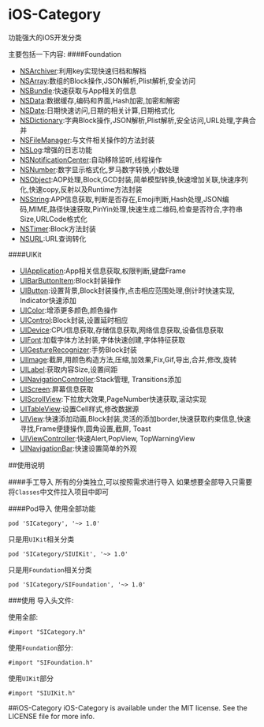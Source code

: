 # iOS-Category
功能强大的iOS开发分类

主要包括一下内容:
####Foundation
* [NSArchiver](Classes/Foundation/NSArchiver):利用key实现快速归档和解档
* [NSArray](Classes/Foundation/NSArray):数组的Block操作,JSON解析,Plist解析,安全访问
* [NSBundle](Classes/Foundation/NSBundle):快速获取与App相关的信息
* [NSData](Classes/Foundation/NSData):数据缓存,编码和界面,Hash加密,加密和解密
* [NSDate](Classes/Foundation/NSDate):日期快速访问,日期的相关计算,日期格式化
* [NSDictionary](Classes/Foundation/NSDictionary):字典Block操作,JSON解析,Plist解析,安全访问,URL处理,字典合并
* [NSFileManager](Classes/Foundation/NSFileManager):与文件相关操作的方法封装
* [NSLog](Classes/Foundation/NSLog):增强的日志功能
* [NSNotificationCenter](Classes/Foundation/NSNotificationCenter):自动移除监听,线程操作
* [NSNumber](Classes/Foundation/NSNumber):数字显示格式化,罗马数字转换,小数处理
* [NSObject](Classes/Foundation/NSObject):AOP处理,Block,GCD封装,简单模型转换,快速增加关联,快速序列化,快速copy,反射以及Runtime方法封装
* [NSString](Classes/Foundation/NSString):APP信息获取,判断是否存在,Emoji判断,Hash处理,JSON编码,MIME,路径快速获取,PinYin处理,快速生成二维码,检查是否符合,字符串Size,URLCode格式化
* [NSTimer](Classes/Foundation/NSTimer):Block方法封装
* [NSURL](Classes/Foundation/NSURL):URL查询转化

####UIKit
* [UIApplication](Classes/UIKit/UIApplication):App相关信息获取,权限判断,键盘Frame
* [UIBarButtonItem](Classes/UIKit/UIBarButtonItem):Block封装操作
* [UIButton](Classes/UIKit/UIButton):设置背景,Block封装操作,点击相应范围处理,倒计时快速实现, Indicator快速添加
* [UIColor](Classes/UIKit/UIColor):增添更多颜色,颜色操作
* [UIControl](Classes/UIKit/UIControl):Block封装,设置延时相应
* [UIDevice](Classes/UIKit/UIDevice):CPU信息获取,存储信息获取,网络信息获取,设备信息获取
* [UIFont](Classes/UIKit/UIFont):加载字体方法封装,字体快速创建,字体特征获取
* [UIGestureRecognizer](Classes/UIKit/UIGestureRecognizer):手势Block封装
* [UIImage](Classes/UIKit/UIImage):截屏,用颜色构造方法,压缩,加效果,Fix,Gif,导出,合并,修改,旋转
* [UILabel](Classes/UIKit/UILabel):获取内容Size,设置间距
* [UINavigationController](Classes/UIKit/UINavigationController):Stack管理, Transitions添加
* [UIScreen](Classes/UIKit/UIScreen):屏幕信息获取
* [UIScrollView](Classes/UIKit/UIScrollView):下拉放大效果,PageNumber快速获取,滚动实现
* [UITableView](Classes/UIKit/UITableView):设置Cell样式,修改数据源
* [UIView](Classes/UIKit/UIView):快速添加动画,Block封装,灵活的添加border,快速获取约束信息,快速寻找,Frame便捷操作,圆角设置,截屏, Toast
* [UIViewController](Classes/UIKit/UIViewController):快速Alert,PopView, TopWarningView
* [UINavigationBar](Classes/UIKit/UINavigationBar):快速设置简单的外观

##使用说明

####手工导入
所有的分类独立,可以按照需求进行导入 
如果想要全部导入只需要将`Classes`中文件拉入项目中即可

####Pod导入
使用全部功能

	pod 'SICategory', '~> 1.0'
	
只是用`UIKit`相关分类
	
	pod 'SICategory/SIUIKit', '~> 1.0'
	
只是用`Foundation`相关分类

	pod 'SICategory/SIFoundation', '~> 1.0'
	

###使用
导入头文件:

使用全部:
	
	#import "SICategory.h" 
	
使用`Foundation`部分:

	#import "SIFoundation.h"
	
使用`UIKit`部分

	#import "SIUIKit.h"
	
##iOS-Category
iOS-Category is available under the MIT license. See the LICENSE file for more info.
